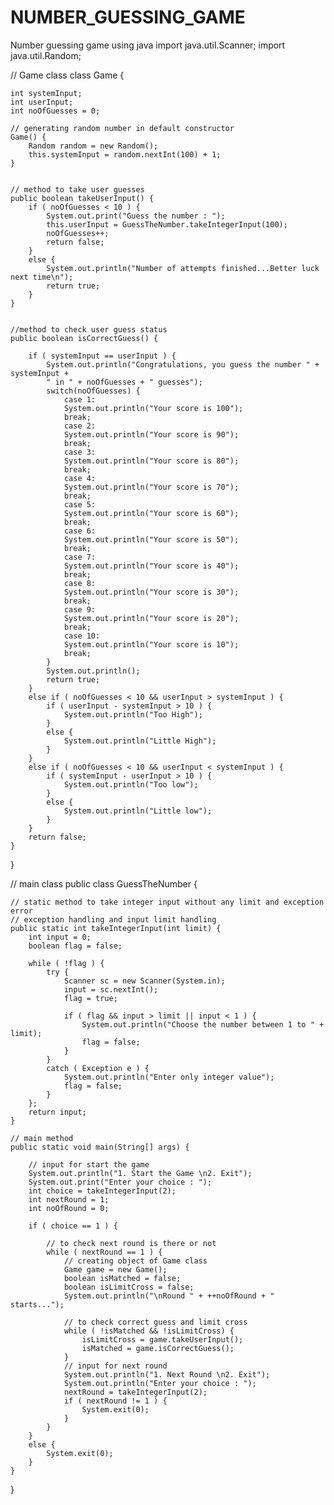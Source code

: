 # NUMBER_GUESSING_GAME
Number guessing game using java
import java.util.Scanner;
import java.util.Random;

// Game class
class Game {
	
	int systemInput;
	int userInput;
	int noOfGuesses = 0;
	
	// generating random number in default constructor
	Game() {
		Random random = new Random();
		this.systemInput = random.nextInt(100) + 1;
	}
	
	
	// method to take user guesses
	public boolean takeUserInput() {
		if ( noOfGuesses < 10 ) {
			System.out.print("Guess the number : ");
			this.userInput = GuessTheNumber.takeIntegerInput(100);
			noOfGuesses++;
			return false;
		}
		else {
			System.out.println("Number of attempts finished...Better luck next time\n");
			return true;
		}
	}
	
	
	//method to check user guess status
	public boolean isCorrectGuess() {
		
		if ( systemInput == userInput ) {
			System.out.println("Congratulations, you guess the number " + systemInput +
			" in " + noOfGuesses + " guesses");
			switch(noOfGuesses) {
				case 1:
				System.out.println("Your score is 100");
				break;
				case 2:
				System.out.println("Your score is 90");
				break;
				case 3:
				System.out.println("Your score is 80");
				break;
				case 4:
				System.out.println("Your score is 70");
				break;
				case 5:
				System.out.println("Your score is 60");
				break;
				case 6:
				System.out.println("Your score is 50");
				break;
				case 7:
				System.out.println("Your score is 40");
				break;
				case 8:
				System.out.println("Your score is 30");
				break;
				case 9:
				System.out.println("Your score is 20");
				break;
				case 10:
				System.out.println("Your score is 10");
				break;
			}
			System.out.println();
			return true;
		}
		else if ( noOfGuesses < 10 && userInput > systemInput ) {
			if ( userInput - systemInput > 10 ) {
				System.out.println("Too High");
			}
			else {
				System.out.println("Little High");
			}
		}
		else if ( noOfGuesses < 10 && userInput < systemInput ) {
			if ( systemInput - userInput > 10 ) {
				System.out.println("Too low");
			}
			else {
				System.out.println("Little low");
			}
		}
		return false;
	}
}

// main class
public class GuessTheNumber {
	
	// static method to take integer input without any limit and exception error
	// exception handling and input limit handling
	public static int takeIntegerInput(int limit) {
		int input = 0;
		boolean flag = false;
		
		while ( !flag ) {
			try {
				Scanner sc = new Scanner(System.in);
				input = sc.nextInt();
				flag = true;
				
				if ( flag && input > limit || input < 1 ) {
					System.out.println("Choose the number between 1 to " + limit);
					flag = false;
				}
			}
			catch ( Exception e ) {
				System.out.println("Enter only integer value");
				flag = false;
			}
		};
		return input;
	}
	
	// main method
	public static void main(String[] args) {
		
		// input for start the game
		System.out.println("1. Start the Game \n2. Exit");
		System.out.print("Enter your choice : ");
		int choice = takeIntegerInput(2);
		int nextRound = 1;
		int noOfRound = 0;
		
		if ( choice == 1 ) {
			
			// to check next round is there or not
			while ( nextRound == 1 ) {
				// creating object of Game class
				Game game = new Game();
				boolean isMatched = false;
				boolean isLimitCross = false;
				System.out.println("\nRound " + ++noOfRound + " starts...");
				
				// to check correct guess and limit cross
				while ( !isMatched && !isLimitCross) {
					isLimitCross = game.takeUserInput();
					isMatched = game.isCorrectGuess();
				}
				// input for next round
				System.out.println("1. Next Round \n2. Exit");
				System.out.println("Enter your choice : ");
				nextRound = takeIntegerInput(2);
				if ( nextRound != 1 ) {
					System.exit(0);
				}
			}
		}
		else {
			System.exit(0);
		}
	}
}

